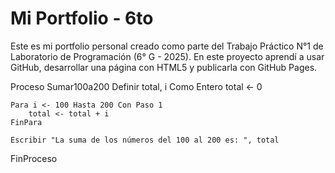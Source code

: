 # Mi Portfolio - 6to

Este es mi portfolio personal creado como parte del Trabajo Práctico N°1 de Laboratorio de Programación (6° G - 2025). En este proyecto aprendí a usar GitHub, desarrollar una página con HTML5 y publicarla con GitHub Pages.

Proceso Sumar100a200
    Definir total, i Como Entero
    total <- 0

    Para i <- 100 Hasta 200 Con Paso 1
        total <- total + i
    FinPara

    Escribir "La suma de los números del 100 al 200 es: ", total
FinProceso
